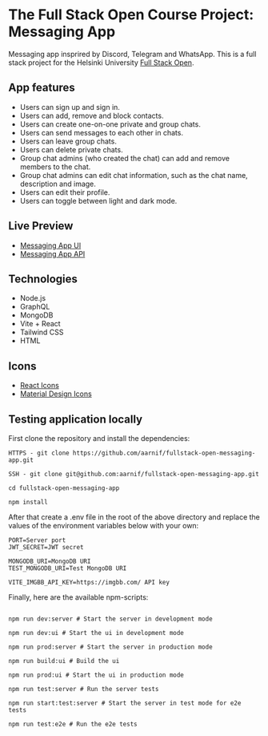 # The Full Stack Open Course Project: Messaging App

Messaging app insprired by Discord, Telegram and WhatsApp.
This is a full stack project for the Helsinki University [Full Stack Open](https://fullstackopen.com).

## App features

- Users can sign up and sign in.
- Users can add, remove and block contacts.
- Users can create one-on-one private and group chats.
- Users can send messages to each other in chats.
- Users can leave group chats.
- Users can delete private chats.
- Group chat admins (who created the chat) can add and remove members to the chat.
- Group chat admins can edit chat information, such as the chat name, description and image.
- Users can edit their profile.
- Users can toggle between light and dark mode.

## Live Preview

- [Messaging App UI](https://fullstack-open-messaging-app.netlify.app)
- [Messaging App API](https://fullstack-open-messaging-app-api.onrender.com)

## Technologies

- Node.js
- GraphQL
- MongoDB
- Vite + React
- Tailwind CSS
- HTML

## Icons

- [React Icons](https://react-icons.github.io/react-icons/)
- [Material Design Icons](https://pictogrammers.com/library/mdi/)

## Testing application locally

First clone the repository and install the dependencies:

```
HTTPS - git clone https://github.com/aarnif/fullstack-open-messaging-app.git

SSH - git clone git@github.com:aarnif/fullstack-open-messaging-app.git

cd fullstack-open-messaging-app

npm install

```

After that create a .env file in the root of the above directory and replace the values of the environment variables below with your own:

```
PORT=Server port
JWT_SECRET=JWT secret

MONGODB_URI=MongoDB URI
TEST_MONGODB_URI=Test MongoDB URI

VITE_IMGBB_API_KEY=https://imgbb.com/ API key
```

Finally, here are the available npm-scripts:

```

npm run dev:server # Start the server in development mode

npm run dev:ui # Start the ui in development mode

npm run prod:server # Start the server in production mode

npm run build:ui # Build the ui

npm run prod:ui # Start the ui in production mode

npm run test:server # Run the server tests

npm run start:test:server # Start the server in test mode for e2e tests

npm run test:e2e # Run the e2e tests

```
